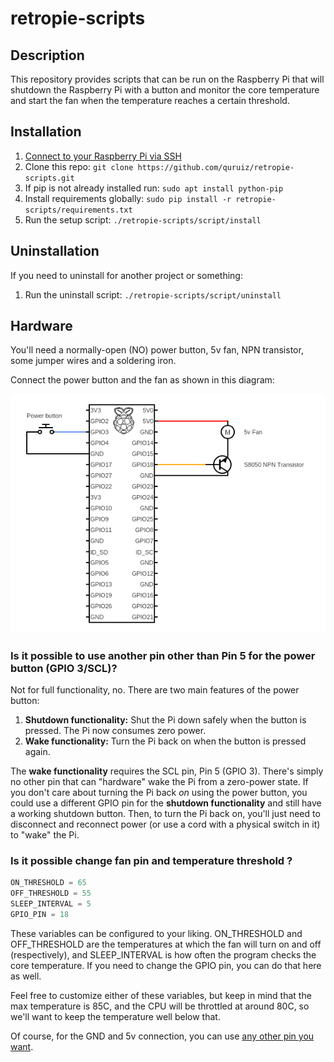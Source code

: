 # retropie-scripts

## Description

This repository provides scripts that can be run on the Raspberry Pi that will
shutdown the Raspberry Pi with a button and monitor the core temperature and start
the fan when the temperature reaches a certain threshold.

## Installation

1. [Connect to your Raspberry Pi via SSH](https://howchoo.com/g/mgi3mdnlnjq/how-to-log-in-to-a-raspberry-pi-via-ssh)
1. Clone this repo: `git clone https://github.com/quruiz/retropie-scripts.git`
1. If pip is not already installed run: `sudo apt install python-pip`
1. Install requirements globally: `sudo pip install -r retropie-scripts/requirements.txt`
1. Run the setup script: `./retropie-scripts/script/install`

## Uninstallation

If you need to uninstall for another project or something:

1. Run the uninstall script: `./retropie-scripts/script/uninstall`

## Hardware

You'll need a normally-open (NO) power button, 5v fan, NPN transistor, some jumper wires and a soldering iron.

Connect the power button and the fan as shown in this diagram:

![Connection Diagram](https://raw.githubusercontent.com/quruiz/retropie-scripts/master/circuit.png)


### Is it possible to use another pin other than Pin 5 for the power button (GPIO 3/SCL)?

Not for full functionality, no. There are two main features of the power button:

1. **Shutdown functionality:** Shut the Pi down safely when the button is pressed. The Pi now consumes zero power.
1. **Wake functionality:** Turn the Pi back on when the button is pressed again.

The **wake functionality** requires the SCL pin, Pin 5 (GPIO 3). There's simply no other pin that can "hardware" wake the Pi from a zero-power state. If you don't care about turning the Pi back _on_ using the power button, you could use a different GPIO pin for the **shutdown functionality** and still have a working shutdown button. Then, to turn the Pi back on, you'll just need to disconnect and reconnect power (or use a cord with a physical switch in it) to "wake" the Pi.


### Is it possible change fan pin and temperature threshold ?

```python
ON_THRESHOLD = 65 
OFF_THRESHOLD = 55
SLEEP_INTERVAL = 5
GPIO_PIN = 18
```

These variables can be configured to your liking. ON_THRESHOLD and OFF_THRESHOLD are the temperatures at which the fan will turn on and off (respectively), and SLEEP_INTERVAL is how often the program checks the core temperature. If you need to change the GPIO pin, you can do that here as well.

Feel free to customize either of these variables, but keep in mind that the max temperature is 85C, and the CPU will be throttled at around 80C, so we'll want to keep the temperature well below that.


Of course, for the GND and 5v connection, you can use [any other pin you want](https://pinout.xyz/).
